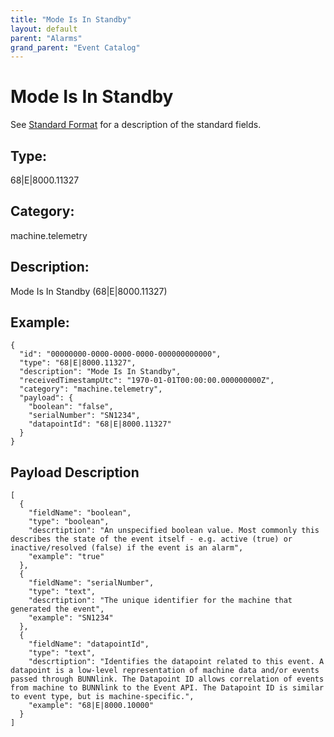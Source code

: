 ```yaml
---
title: "Mode Is In Standby"
layout: default
parent: "Alarms"
grand_parent: "Event Catalog"
---
```


# Mode Is In Standby

See [Standard Format](/event-subscriptions/event-format) for a description of the standard fields.

## Type:

68\|E\|8000.11327

## Category:

machine.telemetry

## Description: 

Mode Is In Standby (68\|E\|8000.11327)

## Example:

```
{
  "id": "00000000-0000-0000-0000-000000000000",
  "type": "68|E|8000.11327",
  "description": "Mode Is In Standby",
  "receivedTimestampUtc": "1970-01-01T00:00:00.000000000Z",
  "category": "machine.telemetry",
  "payload": {
    "boolean": "false",
    "serialNumber": "SN1234",
    "datapointId": "68|E|8000.11327"
  }
}
```

## Payload Description

```
[
  {
    "fieldName": "boolean",
    "type": "boolean",
    "descrtiption": "An unspecified boolean value. Most commonly this describes the state of the event itself - e.g. active (true) or inactive/resolved (false) if the event is an alarm",
    "example": "true"
  },
  {
    "fieldName": "serialNumber",
    "type": "text",
    "descrtiption": "The unique identifier for the machine that generated the event",
    "example": "SN1234"
  },
  {
    "fieldName": "datapointId",
    "type": "text",
    "descrtiption": "Identifies the datapoint related to this event. A datapoint is a low-level representation of machine data and/or events passed through BUNNlink. The Datapoint ID allows correlation of events from machine to BUNNlink to the Event API. The Datapoint ID is similar to event type, but is machine-specific.",
    "example": "68|E|8000.10000"
  }
]
```

